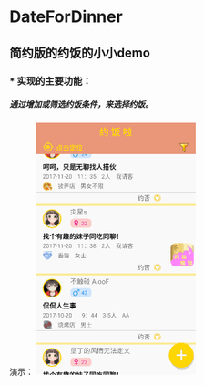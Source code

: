 # DateForDinner
## 简约版的约饭的小小demo
### * 实现的主要功能：
##### 通过增加或筛选约饭条件，来选择约饭。 

演示：
![image](https://github.com/sallyQin/DateForDinner/raw/master/app/src/main/res/drawable/readme_display.gif)
